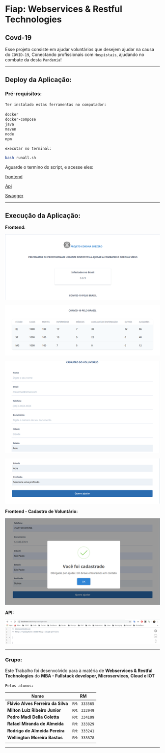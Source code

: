 # **Fiap: Webservices & Restful Technologies**

## **Covd-19**

Esse projeto consiste em ajudar voluntários que desejem ajudar na causa do `COVID-19`, Conectando profissionais com `Hospistais`, ajudando no combate da desta `Pandemia`!

---

## **Deploy da Aplicação:**

### **Pré-requisitos:**

    Ter instalado estas ferramentas no computador:

    docker
    docker-compose
    java
    maven
    node
    npm

`executar no terminal:`

```sh
bash runall.sh
```

Aguarde o termino do script, e acesse eles:

[frontend](http://localhost:8081)

[Api](http://localhost:8080/help-covid/persons)

[Swagger](http://localhost:8080/swagger-ui.html)

---

## **Execução da Aplicação:**

**Frontend:**

![alt](images/1.png)

![alt](images/2.png)

![alt](images/3.png)

![alt](images/4.png)

**Frontend - Cadastro de Voluntário:**

![alt](images/6.png)

**API:**

![alt](images/5.png)

---

### **Grupo:**

Este Trabalho foi desenvolvido para à matéria de **Webservices & Restful Technologies** do **MBA - Fullstack developer, Microservices, Cloud e IOT**

`Pelos alunos:`

| Nome | RM|
|-------|:---:|
|**Flávio Alves Ferreira da Silva** |`RM: 333565`|
|**Milton Luiz Ribeiro Junior** |`RM: 333949`|
|**Pedro Madi Della Coletta** |`RM: 334109`|
|**Rafael Miranda de Almeida** |`RM: 333829`|
|**Rodrigo de Almeida Pereira** |`RM: 333241`|
|**Wellington Moreira Bastos** |`RM: 333878`|
|||

---
